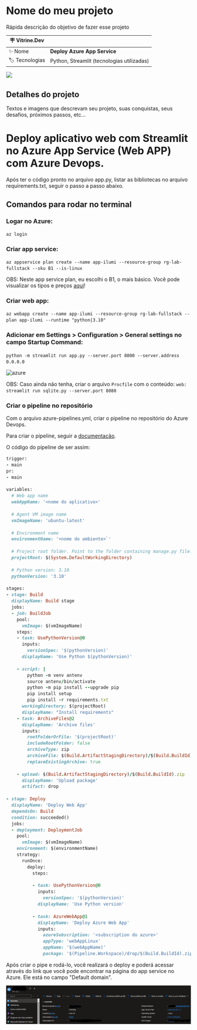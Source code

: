 # Nome do meu projeto

Rápida descrição do objetivo de fazer esse projeto

| :placard: Vitrine.Dev |     |
| -------------  | --- |
| :sparkles: Nome        | **Deploy Azure App Service**
| :label: Tecnologias | Python, Streamlit (tecnologias utilizadas)

<!-- Inserir imagem com a #vitrinedev ao final do link -->
![](https://via.placeholder.com/1200x500.png?text=imagem+lindona+do+meu+projeto#vitrinedev)

## Detalhes do projeto

Textos e imagens que descrevam seu projeto, suas conquistas, seus desafios, próximos passos, etc...

# Deploy aplicativo web com Streamlit no Azure App Service (Web APP) com Azure Devops.

Após ter o código pronto no arquivo app.py, listar as bibliotecas no arquivo requirements.txt, seguir o passo a passo abaixo.

## Comandos para rodar no terminal
### Logar no Azure:
```az login```

### Criar app service:
```az appservice plan create --name app-ilumi --resource-group rg-lab-fullstack --sku B1 --is-linux```

OBS: Neste app service plan, eu escolhi o B1, o mais básico. Você pode visualizar os tipos e preços [aqui](https://azure.microsoft.com/en-us/pricing/details/app-service/windows/?ef_id=_k_CjwKCAjw5Ky1BhAgEiwA5jGujpu-2SeR1qwB0FtSsWQES_G6kId6gMsbjCc_GQPibUao_7hXjj8HPBoCLXcQAvD_BwE_k_&OCID=AIDcmmzmnb0182_SEM__k_CjwKCAjw5Ky1BhAgEiwA5jGujpu-2SeR1qwB0FtSsWQES_G6kId6gMsbjCc_GQPibUao_7hXjj8HPBoCLXcQAvD_BwE_k_&gad_source=1&gclid=CjwKCAjw5Ky1BhAgEiwA5jGujpu-2SeR1qwB0FtSsWQES_G6kId6gMsbjCc_GQPibUao_7hXjj8HPBoCLXcQAvD_BwE)!

### Criar web app:
```az webapp create --name app-ilumi --resource-group rg-lab-fullstack --plan app-ilumi --runtime "python|3.10"```

### Adicionar em Settings > Configuration > General settings no campo Startup Command:
```python -m streamlit run app.py --server.port 8000 --server.address 0.0.0.0```

![azure](./images/deploy_app_web.png)

OBS: Caso ainda não tenha, criar o arquivo ```Procfile``` com o conteúdo: ```web: streamlit run sqlite.py --server.port 8080```

### Criar o pipeline no repositório
Com o arquivo azure-pipelines.yml, criar o pipeline no repositório do Azure Devops.


Para criar o pipeline, seguir a [documentação](https://learn.microsoft.com/pt-br/azure/devops/pipelines/create-first-pipeline?view=azure-devops&tabs=python%2Cbrowser).

O código do pipeline de ser assim:

```ruby 
trigger:
- main
pr:
- main

variables:
  # Web app name
  webAppName: '<nome do aplicativo>'

  # Agent VM image name
  vmImageName: 'ubuntu-latest'

  # Environment name
  environmentName: '<nome do ambiente>`'

  # Project root folder. Point to the folder containing manage.py file.
  projectRoot: $(System.DefaultWorkingDirectory)

  # Python version: 3.10
  pythonVersion: '3.10'

stages:
- stage: Build
  displayName: Build stage
  jobs:
  - job: BuildJob
    pool:
      vmImage: $(vmImageName)
    steps:
    - task: UsePythonVersion@0
      inputs:
        versionSpec: '$(pythonVersion)'
      displayName: 'Use Python $(pythonVersion)'

    - script: |
        python -m venv antenv
        source antenv/bin/activate
        python -m pip install --upgrade pip
        pip install setup
        pip install -r requirements.txt
      workingDirectory: $(projectRoot)
      displayName: "Install requirements"
    - task: ArchiveFiles@2
      displayName: 'Archive files'
      inputs:
        rootFolderOrFile: '$(projectRoot)'
        includeRootFolder: false
        archiveType: zip
        archiveFile: $(Build.ArtifactStagingDirectory)/$(Build.BuildId).zip
        replaceExistingArchive: true

    - upload: $(Build.ArtifactStagingDirectory)/$(Build.BuildId).zip
      displayName: 'Upload package'
      artifact: drop

- stage: Deploy
  displayName: 'Deploy Web App'
  dependsOn: Build
  condition: succeeded()
  jobs:
  - deployment: DeploymentJob
    pool:
      vmImage: $(vmImageName)
    environment: $(environmentName)
    strategy:
      runOnce:
        deploy:
          steps:

          - task: UsePythonVersion@0
            inputs:
              versionSpec: '$(pythonVersion)'
            displayName: 'Use Python version'

          - task: AzureWebApp@1
            displayName: 'Deploy Azure Web App'
            inputs:
              azureSubscription: '<subscription do azure>'
              appType: 'webAppLinux'
              appName: '$(webAppName)'
              package: '$(Pipeline.Workspace)/drop/$(Build.BuildId).zip'
```

Após criar o pipe e rodá-lo, você realizará o deploy e poderá acessar através do link que você pode encontrar na página do app service no Azure. Ele está no campo "Default domain".

![azure](./images/deploy_app_web_1.png)

